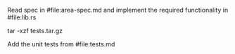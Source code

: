 Read spec in #file:area-spec.md and implement the required functionality in #file:lib.rs 

tar -xzf tests.tar.gz 

Add the unit tests from #file:tests.md
